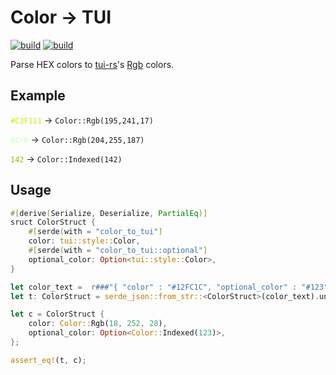 # Color -> TUI

[![build](https://img.shields.io/drone/build/uttarayan/color-to-tui?server=https%3A%2F%2Fdrone.uttarayan.me)][color-to-tui]
[![build](https://github.com/uttarayan21/color-to-tui/actions/workflows/build.yaml/badge.svg)][mirror]  

Parse HEX colors to [tui-rs](https://github.com/fdehau/tui-rs)'s [Rgb](https://docs.rs/tui/0.16.0/tui/style/enum.Color.html) colors.

## Example

<span style="color: #C3F111">`#C3F111`</span> -> `Color::Rgb(195,241,17)`

<span style="color: #CFB">`#CFB`</span> -> `Color::Rgb(204,255,187)`

<span style="color: #AFAF00">`142`</span> -> `Color::Indexed(142)`  

## Usage

```rust
#[derive(Serialize, Deserialize, PartialEq)]
sruct ColorStruct {
    #[serde(with = "color_to_tui"]
    color: tui::style::Color,
    #[serde(with = "color_to_tui::optional"]
    optional_color: Option<tui::style::Color>,
}

let color_text =  r###"{ "color" : "#12FC1C", "optional_color" : "#123" }"###
let t: ColorStruct = serde_json::from_str::<ColorStruct>(color_text).unwrap();

let c = ColorStruct {
    color: Color::Rgb(18, 252, 28),
    optional_color: Option<Color::Indexed(123)>,
};

assert_eq!(t, c);
```

[color-to-tui]: https://git.uttarayan.me/uttarayan/color-to-tui
[mirror]: https://github.com/uttarayan21/color-to-tui
